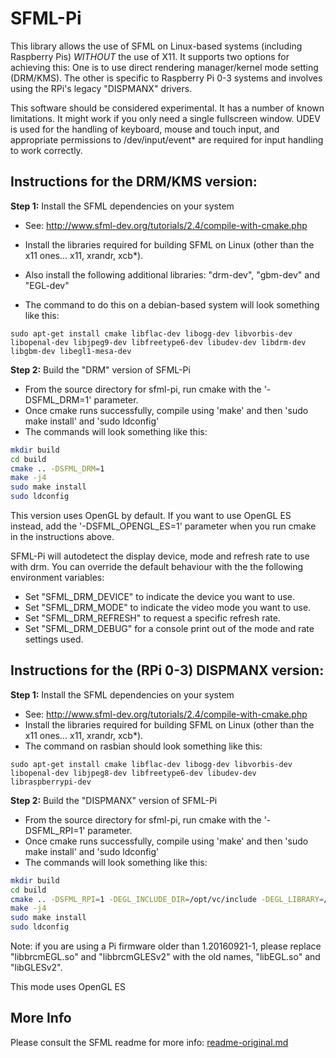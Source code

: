 SFML-Pi
=======

This library allows the use of SFML on Linux-based systems (including Raspberry Pis) *WITHOUT* the use of X11.
It supports two options for achieving this: One is to use direct rendering manager/kernel mode setting (DRM/KMS).
The other is specific to Raspberry Pi 0-3 systems and involves using the RPi's legacy "DISPMANX" drivers.

This software should be considered experimental.  It has a number of known limitations.  It might work if you
only need a single fullscreen window.  UDEV is used for the handling of keyboard, mouse and touch input, and
appropriate permissions to /dev/input/event* are required for input handling to work correctly.


Instructions for the DRM/KMS version:
-------
**Step 1:** Install the SFML dependencies on your system

- See: <http://www.sfml-dev.org/tutorials/2.4/compile-with-cmake.php>
- Install the libraries required for building SFML on Linux (other than the x11 ones... x11, xrandr, xcb*).
- Also install the following additional libraries: "drm-dev", "gbm-dev" and "EGL-dev"

- The command to do this on a debian-based system will look something like this:

`sudo apt-get install cmake libflac-dev libogg-dev libvorbis-dev libopenal-dev libjpeg9-dev libfreetype6-dev libudev-dev libdrm-dev libgbm-dev libegl1-mesa-dev`

**Step 2:** Build the "DRM" version of SFML-Pi

- From the source directory for sfml-pi, run cmake with the '-DSFML_DRM=1' parameter.
- Once cmake runs successfully, compile using 'make' and then 'sudo make install' and 'sudo ldconfig'
- The commands will look something like this:

```bash
mkdir build
cd build
cmake .. -DSFML_DRM=1
make -j4
sudo make install
sudo ldconfig
```

This version uses OpenGL by default.  If you want to use OpenGL ES instead, add the '-DSFML_OPENGL_ES=1' parameter
when you run cmake in the instructions above.

SFML-Pi will autodetect the display device, mode and refresh rate to use with drm.  You can override the default
behaviour with the the following environment variables:

- Set "SFML_DRM_DEVICE" to indicate the device you want to use.
- Set "SFML_DRM_MODE" to indicate the video mode you want to use.
- Set "SFML_DRM_REFRESH" to request a specific refresh rate.
- Set "SFML_DRM_DEBUG" for a console print out of the mode and rate settings used.


Instructions for the (RPi 0-3) DISPMANX version:
-------

**Step 1:** Install the SFML dependencies on your system

- See: <http://www.sfml-dev.org/tutorials/2.4/compile-with-cmake.php>
- Install the libraries required for building SFML on Linux (other than the x11 ones... x11, xrandr, xcb*).
- The command on rasbian should look something like this:

`sudo apt-get install cmake libflac-dev libogg-dev libvorbis-dev libopenal-dev libjpeg8-dev libfreetype6-dev libudev-dev libraspberrypi-dev`

**Step 2:** Build the "DISPMANX" version of SFML-Pi

- From the source directory for sfml-pi, run cmake with the '-DSFML_RPI=1' parameter.
- Once cmake runs successfully, compile using 'make' and then 'sudo make install' and 'sudo ldconfig'
- The commands will look something like this:

```bash
mkdir build
cd build
cmake .. -DSFML_RPI=1 -DEGL_INCLUDE_DIR=/opt/vc/include -DEGL_LIBRARY=/opt/vc/lib/libbrcmEGL.so -DGLES_INCLUDE_DIR=/opt/vc/include -DGLES_LIBRARY=/opt/vc/lib/libbrcmGLESv2.so
make -j4
sudo make install
sudo ldconfig
```

Note: if you are using a Pi firmware older than 1.20160921-1, please replace "libbrcmEGL.so" and "libbrcmGLESv2" with the old names, "libEGL.so" and "libGLESv2".

This mode uses OpenGL ES

More Info
---------
Please consult the SFML readme for more info: [readme-original.md](readme-original.md)

